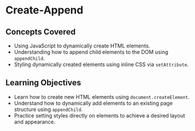# Create-Append

## Concepts Covered

- Using JavaScript to dynamically create HTML elements.
- Understanding how to append child elements to the DOM using `appendChild`.
- Styling dynamically created elements using inline CSS via `setAttribute`.

## Learning Objectives

- Learn how to create new HTML elements using `document.createElement`.
- Understand how to dynamically add elements to an existing page structure using `appendChild`.
- Practice setting styles directly on elements to achieve a desired layout and appearance.

